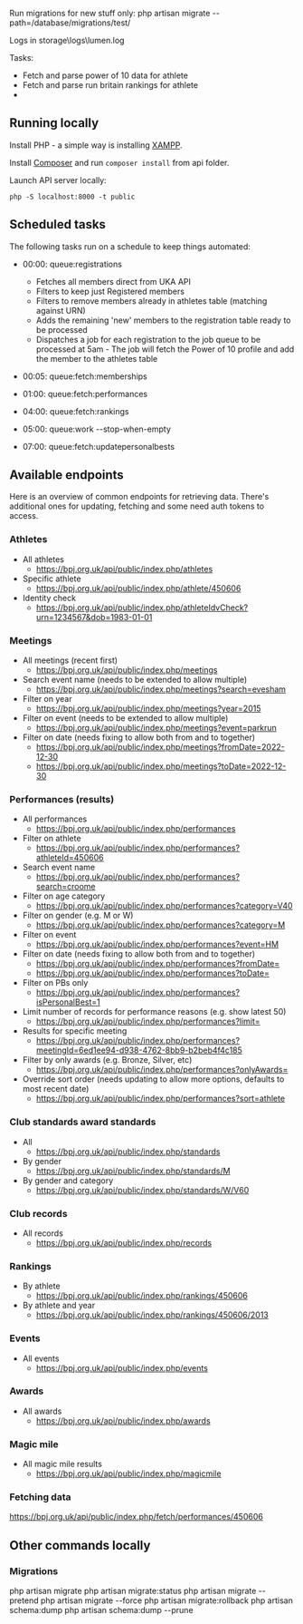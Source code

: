 Run migrations for new stuff only:
php artisan migrate --path=/database/migrations/test/

Logs in storage\logs\lumen.log

Tasks:

- Fetch and parse power of 10 data for athlete
- Fetch and parse run britain rankings for athlete
-

## Running locally

Install PHP - a simple way is installing [XAMPP](https://www.apachefriends.org/download.html).

Install [Composer](https://getcomposer.org/download/)
and run `composer install` from api folder.

Launch API server locally:

    php -S localhost:8000 -t public

## Scheduled tasks

The following tasks run on a schedule to keep things automated:

- 00:00: queue:registrations

  - Fetches all members direct from UKA API
  - Filters to keep just Registered members
  - Filters to remove members already in athletes table (matching against URN)
  - Adds the remaining 'new' members to the registration table ready to be processed
  - Dispatches a job for each registration to the job queue to be processed at 5am - The job will fetch the Power of 10 profile and add the member to the athletes table

- 00:05: queue:fetch:memberships
- 01:00: queue:fetch:performances
- 04:00: queue:fetch:rankings
- 05:00: queue:work --stop-when-empty
- 07:00: queue:fetch:updatepersonalbests

## Available endpoints

Here is an overview of common endpoints for retrieving data. There's additional ones for updating, fetching and some need auth tokens to access.

### Athletes

- All athletes
  - https://bpj.org.uk/api/public/index.php/athletes
- Specific athlete
  - https://bpj.org.uk/api/public/index.php/athlete/450606
- Identity check
  - https://bpj.org.uk/api/public/index.php/athleteIdvCheck?urn=1234567&dob=1983-01-01

### Meetings

- All meetings (recent first)
  - https://bpj.org.uk/api/public/index.php/meetings
- Search event name (needs to be extended to allow multiple)
  - https://bpj.org.uk/api/public/index.php/meetings?search=evesham
- Filter on year
  - https://bpj.org.uk/api/public/index.php/meetings?year=2015
- Filter on event (needs to be extended to allow multiple)
  - https://bpj.org.uk/api/public/index.php/meetings?event=parkrun
- Filter on date (needs fixing to allow both from and to together)
  - https://bpj.org.uk/api/public/index.php/meetings?fromDate=2022-12-30
  - https://bpj.org.uk/api/public/index.php/meetings?toDate=2022-12-30

### Performances (results)

- All performances
  - https://bpj.org.uk/api/public/index.php/performances
- Filter on athlete
  - https://bpj.org.uk/api/public/index.php/performances?athleteId=450606
- Search event name
  - https://bpj.org.uk/api/public/index.php/performances?search=croome
- Filter on age category
  - https://bpj.org.uk/api/public/index.php/performances?category=V40
- Filter on gender (e.g. M or W)
  - https://bpj.org.uk/api/public/index.php/performances?category=M
- Filter on event
  - https://bpj.org.uk/api/public/index.php/performances?event=HM
- Filter on date (needs fixing to allow both from and to together)
  - https://bpj.org.uk/api/public/index.php/performances?fromDate=
  - https://bpj.org.uk/api/public/index.php/performances?toDate=
- Filter on PBs only
  - https://bpj.org.uk/api/public/index.php/performances?isPersonalBest=1
- Limit number of records for performance reasons (e.g. show latest 50)
  - https://bpj.org.uk/api/public/index.php/performances?limit=
- Results for specific meeting
  - https://bpj.org.uk/api/public/index.php/performances?meetingId=6ed1ee94-d938-4762-8bb9-b2beb4f4c185
- Filter by only awards (e.g. Bronze, Silver, etc)
  - https://bpj.org.uk/api/public/index.php/performances?onlyAwards=
- Override sort order (needs updating to allow more options, defaults to most recent date)
  - https://bpj.org.uk/api/public/index.php/performances?sort=athlete

### Club standards award standards

- All
  - https://bpj.org.uk/api/public/index.php/standards
- By gender
  - https://bpj.org.uk/api/public/index.php/standards/M
- By gender and category
  - https://bpj.org.uk/api/public/index.php/standards/W/V60

### Club records

- All records
  - https://bpj.org.uk/api/public/index.php/records

### Rankings

- By athlete
  - https://bpj.org.uk/api/public/index.php/rankings/450606
- By athlete and year
  - https://bpj.org.uk/api/public/index.php/rankings/450606/2013

### Events

- All events
  - https://bpj.org.uk/api/public/index.php/events

### Awards

- All awards
  - https://bpj.org.uk/api/public/index.php/awards

### Magic mile

- All magic mile results
  - https://bpj.org.uk/api/public/index.php/magicmile

### Fetching data

https://bpj.org.uk/api/public/index.php/fetch/performances/450606

## Other commands locally

### Migrations

php artisan migrate
php artisan migrate:status
php artisan migrate --pretend
php artisan migrate --force
php artisan migrate:rollback
php artisan schema:dump
php artisan schema:dump --prune
